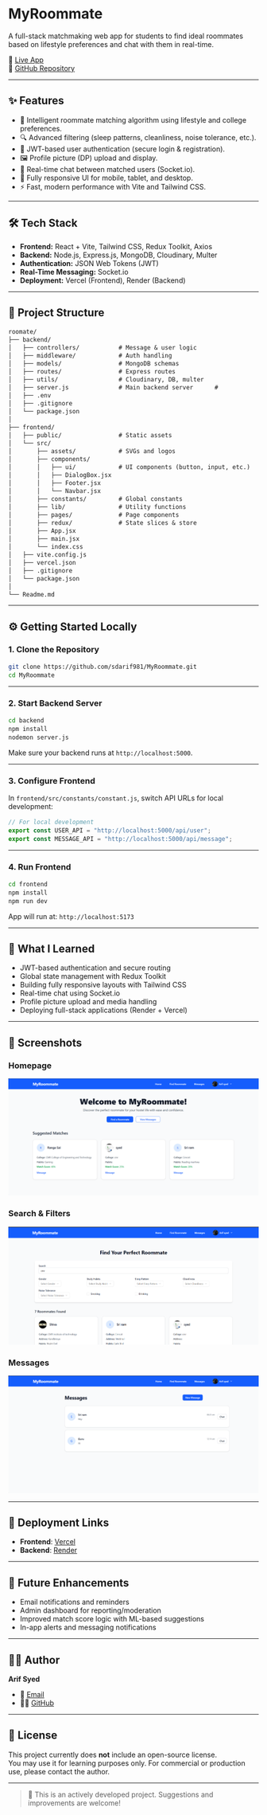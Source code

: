 # MyRoommate

A full-stack matchmaking web app for students to find ideal roommates based on lifestyle preferences and chat with them in real-time.

🔗 [Live App](https://my-roommate-zeta.vercel.app/)  
📂 [GitHub Repository](https://github.com/sdarif981/MyRoommate)

---

## ✨ Features

- 🧠 Intelligent roommate matching algorithm using lifestyle and college preferences.
- 🔍 Advanced filtering (sleep patterns, cleanliness, noise tolerance, etc.).
- 👤 JWT-based user authentication (secure login & registration).
- 🖼️ Profile picture (DP) upload and display.
- 💬 Real-time chat between matched users (Socket.io).
- 📱 Fully responsive UI for mobile, tablet, and desktop.
- ⚡ Fast, modern performance with Vite and Tailwind CSS.

---

## 🛠 Tech Stack

- **Frontend:** React + Vite, Tailwind CSS, Redux Toolkit, Axios
- **Backend:** Node.js, Express.js, MongoDB, Cloudinary, Multer
- **Authentication:** JSON Web Tokens (JWT)
- **Real-Time Messaging:** Socket.io
- **Deployment:** Vercel (Frontend), Render (Backend)

---

## 📁 Project Structure

```
roomate/
├── backend/
│   ├── controllers/           # Message & user logic
│   ├── middleware/            # Auth handling
│   ├── models/                # MongoDB schemas
│   ├── routes/                # Express routes
│   ├── utils/                 # Cloudinary, DB, multer
│   ├── server.js              # Main backend server      # 
│   ├── .env
│   ├── .gitignore
│   └── package.json
│
├── frontend/
│   ├── public/                # Static assets
│   └── src/
│       ├── assets/            # SVGs and logos
│       ├── components/
│       │   ├── ui/            # UI components (button, input, etc.)
│       │   ├── DialogBox.jsx
│       │   ├── Footer.jsx
│       │   └── Navbar.jsx
│       ├── constants/         # Global constants
│       ├── lib/               # Utility functions
│       ├── pages/             # Page components
│       ├── redux/             # State slices & store
│       ├── App.jsx
│       ├── main.jsx
│       └── index.css
│   ├── vite.config.js
│   ├── vercel.json
│   ├── .gitignore
│   └── package.json
│
└── Readme.md
```

---

## ⚙️ Getting Started Locally

### 1. Clone the Repository

```bash
git clone https://github.com/sdarif981/MyRoommate.git
cd MyRoommate
```

---

### 2. Start Backend Server

```bash
cd backend
npm install
nodemon server.js
```

Make sure your backend runs at `http://localhost:5000`.

---

### 3. Configure Frontend

In `frontend/src/constants/constant.js`, switch API URLs for local development:

```js
// For local development
export const USER_API = "http://localhost:5000/api/user";
export const MESSAGE_API = "http://localhost:5000/api/message";
```

---

### 4. Run Frontend

```bash
cd frontend
npm install
npm run dev
```

App will run at: `http://localhost:5173`

---

## 🧠 What I Learned

- JWT-based authentication and secure routing
- Global state management with Redux Toolkit
- Building fully responsive layouts with Tailwind CSS
- Real-time chat using Socket.io
- Profile picture upload and media handling
- Deploying full-stack applications (Render + Vercel)

---

## 📸 Screenshots

### Homepage  
![Homepage](./screenshots/homepage.png)

### Search & Filters  
![Search](./screenshots/search.png)

### Messages  
![Messages](./screenshots/messages.png)



---

## 🚀 Deployment Links

- **Frontend**: [Vercel](https://job-portal-xi-opal.vercel.app/)
- **Backend**: [Render](https://job-portal-1-m0br.onrender.com)

---

## 📌 Future Enhancements

- Email notifications and reminders
- Admin dashboard for reporting/moderation
- Improved match score logic with ML-based suggestions
- In-app alerts and messaging notifications

---

## 🙋‍♂️ Author

**Arif Syed**

- 📧 [Email](mailto:sdarif981@gmail.com)  
- 🧑‍💻 [GitHub](https://github.com/sdarif981)

---

## 📄 License

This project currently does **not** include an open-source license.  
You may use it for learning purposes only. For commercial or production use, please contact the author.

---

> 🚧 This is an actively developed project. Suggestions and improvements are welcome!